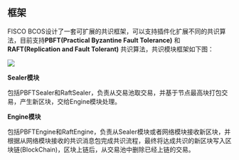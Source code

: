 ## 框架

FISCO BCOS设计了一套可扩展的共识框架，可以支持插件化扩展不同的共识算法，目前支持**PBFT(Practical Byzantine Fault Tolerance)** 和 **RAFT(Replication and Fault Tolerant)** 共识算法，共识模块框架如下图：

![](../../../images/consensus/architecture.png)



**Sealer模块**

包括PBFTSealer和RaftSealer，负责从交易池取交易，并基于节点最高块打包交易，产生新区块，交给Engine模块处理。


**Engine模块**

包括PBFTEngine和RaftEngine，负责从Sealer模块或者网络模块接收新区块，并根据从网络模块接收的共识消息包完成共识流程，最终将达成共识的新区块写入区块链(BlockChain)，区块上链后，从交易池中删除已经上链的交易。
